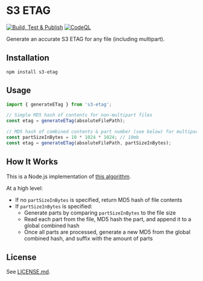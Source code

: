 # S3 ETAG

[![Build, Test & Publish](https://github.com/badsyntax/s3-etag/actions/workflows/build-test-publish.yml/badge.svg)](https://github.com/badsyntax/s3-etag/actions/workflows/build-test-publish.yml)
[![CodeQL](https://github.com/badsyntax/s3-etag/actions/workflows/codeql-analysis.yml/badge.svg)](https://github.com/badsyntax/s3-etag/actions/workflows/codeql-analysis.yml)

Generate an accurate S3 ETAG for any file (including multipart).

## Installation

```console
npm install s3-etag
```

## Usage

```ts
import { generateETag } from 's3-etag';

// Simple MD5 hash of contents for non-multipart files
const etag = generateETag(absoluteFilePath);

// MD5 hash of combined contents & part number (see below) for multipart files
const partSizeInBytes = 10 * 1024 * 1024; // 10mb
const etag = generateETag(absoluteFilePath, partSizeInBytes);
```

## How It Works

This is a Node.js implementation of [this algorithm](https://stackoverflow.com/a/19896823/492325).

At a high level:

- If no `partSizeInBytes` is specified, return MD5 hash of file contents
- If `partSizeInBytes` is specified:
  - Generate parts by comparing `partSizeInBytes` to the file size
  - Read each part from the file, MD5 hash the part, and append it to a global combined hash
  - Once all parts are processed, generate a new MD5 from the global combined hash, and suffix with the amount of parts

## License

See [LICENSE.md](./LICENSE.md).
